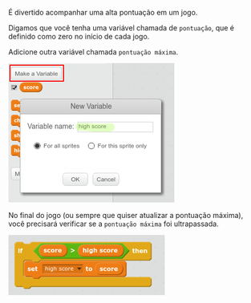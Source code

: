 É divertido acompanhar uma alta pontuação em um jogo.

Digamos que você tenha uma variável chamada de `pontuação`, que é definido como zero no início de cada jogo.

Adicione outra variável chamada `pontuação máxima`.

![screenshot](images/make-high-score-variable.png)

No final do jogo (ou sempre que quiser atualizar a pontuação máxima), você precisará verificar se a `pontuação máxima` foi ultrapassada.

![screenshot](images/check-for-high-score.png)